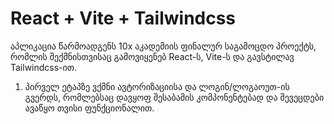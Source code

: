 # React + Vite + Tailwindcss

აპლიკაცია წარმოადგენს 10x აკადემიის ფინალურ საგამოცდო პროექტს, რომლის შექმნისთვისაც გამოვიყენებ React-ს, Vite-ს და გავსტილავ Tailwindcss-ით.

1. პირველ ეტაპზე ვქმნი ავტორიზაციისა და ლოგინ/ლოგაოუთ-ის გვერდს, რომლებსაც დავყოფ შესაბამის კომპონენტებად და შევეცდები ავაწყო თვისი ფუნქციონალით.



